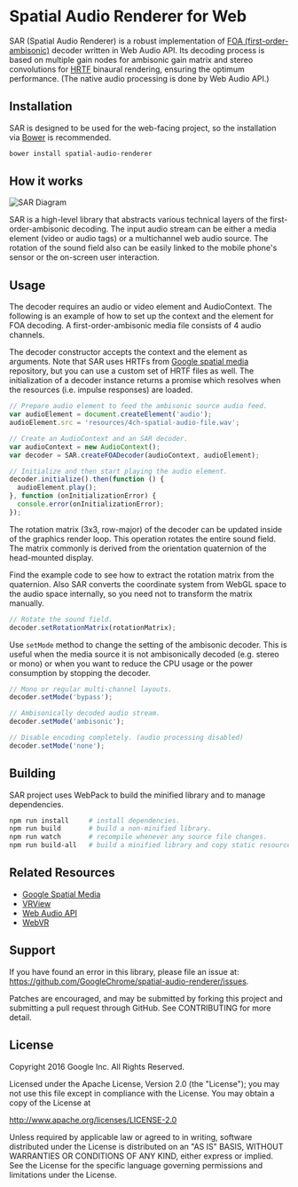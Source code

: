 # Spatial Audio Renderer for Web

SAR (Spatial Audio Renderer) is a robust implementation of [FOA (first-order-ambisonic)](https://en.wikipedia.org/wiki/Ambisonics) decoder written in Web Audio API. Its decoding process is based on multiple gain nodes for ambisonic gain matrix and stereo convolutions for [HRTF](https://en.wikipedia.org/wiki/Head-related_transfer_function) binaural rendering, ensuring the optimum performance. (The native audio processing is done by Web Audio API.)


## Installation

SAR is designed to be used for the web-facing project, so the installation via [Bower](https://bower.io/) is recommended.

```bash
bower install spatial-audio-renderer
```


## How it works

![SAR Diagram](https://raw.githubusercontent.com/GoogleChrome/omnitone/master/doc/diagram.png)

SAR is a high-level library that abstracts various technical layers of the first-order-ambisonic decoding. The input audio stream can be either a media element (video or audio tags) or a multichannel web audio source. The rotation of the sound field also can be easily linked to the mobile phone's sensor or the on-screen user interaction.


## Usage

The decoder requires an audio or video element and AudioContext. The following is an example of how to set up the context and the element for FOA decoding. A first-order-ambisonic media file consists of 4 audio channels.

The decoder constructor accepts the context and the element as arguments. Note that SAR uses HRTFs from [Google spatial media](https://github.com/google/spatial-media) repository, but you can use a custom set of HRTF files as well. The initialization of a decoder instance returns a promise which resolves when the resources (i.e. impulse responses) are loaded.

```js
// Prepare audio element to feed the ambisonic source audio feed.
var audioElement = document.createElement('audio');
audioElement.src = 'resources/4ch-spatial-audio-file.wav';

// Create an AudioContext and an SAR decoder.
var audioContext = new AudioContext();
var decoder = SAR.createFOADecoder(audioContext, audioElement);

// Initialize and then start playing the audio element.
decoder.initialize().then(function () {
  audioElement.play();
}, function (onInitializationError) {
  console.error(onInitializationError);
});
```

The rotation matrix (3x3, row-major) of the decoder can be updated inside of the graphics render loop. This operation rotates the entire sound field. The matrix commonly is derived from the orientation quaternion of the head-mounted display.

Find the example code to see how to extract the rotation matrix from the quaternion. Also SAR converts the coordinate system from WebGL space to the audio space internally, so you need not to transform the matrix manually.

```js
// Rotate the sound field.
decoder.setRotationMatrix(rotationMatrix);
```

Use `setMode` method to change the setting of the ambisonic decoder. This is useful when the media source it is not ambisonically decoded (e.g. stereo or mono) or when you want to reduce the CPU usage or the power consumption by stopping the decoder.

```js
// Mono or regular multi-channel layouts.
decoder.setMode('bypass');

// Ambisonically decoded audio stream.
decoder.setMode('ambisonic');

// Disable encoding completely. (audio processing disabled)
decoder.setMode('none');
```


## Building

SAR project uses WebPack to build the minified library and to manage dependencies.

```bash
npm run install     # install dependencies.
npm run build       # build a non-minified library.
npm run watch       # recompile whenever any source file changes.
npm run build-all   # build a minified library and copy static resources.
```


## Related Resources

* [Google Spatial Media](https://github.com/google/spatial-media)
* [VRView](https://developers.google.com/vr/concepts/vrview/)
* [Web Audio API](https://webaudio.github.io/web-audio-api/)
* [WebVR](https://webvr.info/)


## Support

If you have found an error in this library, please file an issue at: https://github.com/GoogleChrome/spatial-audio-renderer/issues.

Patches are encouraged, and may be submitted by forking this project and submitting a pull request through GitHub. See CONTRIBUTING for more detail.


## License

Copyright 2016 Google Inc. All Rights Reserved.

Licensed under the Apache License, Version 2.0 (the "License"); you may not use this file except in compliance with the License. You may obtain a copy of the License at

http://www.apache.org/licenses/LICENSE-2.0

Unless required by applicable law or agreed to in writing, software distributed under the License is distributed on an "AS IS" BASIS, WITHOUT WARRANTIES OR CONDITIONS OF ANY KIND, either express or implied. See the License for the specific language governing permissions and limitations under the License.


